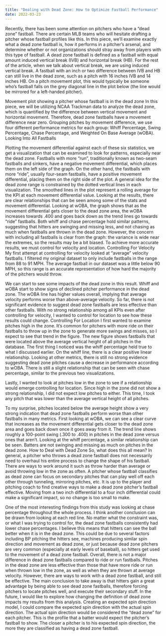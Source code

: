 ```yaml
---
title: "Dealing with Dead Zone: How to Optimize Fastball Performance"
date: 2022-03-23
---
```


Recently, there has been some attention on pitchers who have a “dead zone” fastball. There are certain MLB teams who will hesitate drafting a pitcher whose fastball profiles like this. In this piece, we’ll examine exactly what a dead zone fastball is, how it performs in a pitcher’s arsenal, and determine whether or not organizations should stray away from players with this type of fastball.
A dead zone fastball is defined as a fastball with equal amount induced vertical break (IVB) and horizontal break (HB). For the rest of the article, when we talk about vertical break, we are using induced vertical break. A fastball with an inch or two difference between IVB and HB can still live in the dead zone, such as a pitch with 16 inches IVB and 14 inches HB. On a pitch movement plot, this would typically be someone who’s fastball falls on the grey diagonal line in the plot below (the line would be mirrored for a left-handed pitcher).

Movement plot showing a pitcher whose fastball is in the dead zone
In this piece, we will be utilizing NCAA Trackman data to analyze the dead zone, which is quantified by the difference between vertical movement and horizontal movement. Therefore, dead zone fastballs have a movement difference near zero.
Grouping pitches by movement difference, we use four different performance metrics for each group: Whiff Percentage, Swing Percentage, Chase Percentage, and Weighted On Base Average (wOBA).
Looking Into All Fastballs

Plotting the movement differential against each of these six statistics, we get a visualization that can be examined to look for patterns, especially near the dead zone. Fastballs with more “run”, traditionally known as two-seam fastballs and sinkers, have a negative movement differential, which places them on the left side of the graph. On the other hand, the fastballs with more “ride”, usually four-seam fastballs, have a positive movement differential, placing them on the right side of the plot. A general idea for the dead zone range is constrained by the dotted vertical lines in each visualization.
The smoothed lines in the plot represent a rolling average for the KPI at each movement differential value. Looking at the results, there are clear relationships that can be seen among some of the stats and movement differential. Looking at wOBA, the graph shows that as the movement differential gets closer to the dead zone area, the wOBA increases towards .400 and goes back down as the trend lines go towards “ride” fastballs. Both whiff and chase percentage hold similar patterns, suggesting that hitters are swinging and missing less, and not chasing as much when fastballs are thrown in the dead zone.
However, the concern with including all fastballs is clear from the graph: the variance is wide near the extremes, so the results may be a bit biased. To achieve more accurate results, we must control for velocity and location.
Controlling For Velocity
My first attempt at controlling for velocity looked at “average” velocity fastballs. I filtered my original dataset to only include fastballs in the range from 88 to 91 MPH. The average fastball in our dataset was a little below 90 MPH, so this range is an accurate representation of how hard the majority of the pitchers would throw.

We can start to see some impacts of the dead zone in this result. Whiff and wOBA start to show signs of declined pitcher performance in the dead zone. The wOBA line has higher values overall, implying that average velocity performs worse than above-average velocity. So far, there is not significant evidence to suggest dead zone fastballs are less effective than other fastballs.
With no strong relationship among all KPIs even after controlling for velocity, I wanted to control for location to see how these results could change.
Controlling For Location
I first wanted to examine pitches high in the zone. It’s common for pitchers with more ride on their fastballs to throw up in the zone to generate more swings and misses, so I expect to see that trend in the figure.
The new figure shows fastballs that were located above the average vertical height of all pitches in the database. The first thing I noticed was the whiff percentage held true to what I discussed earlier. On the whiff line, there is a clear positive linear relationship. Looking at other metrics, there is still no strong evidence suggesting dead zone pitches cause a decrease in performance according to wOBA. There is still a slight relationship that can be seen with chase percentage, similar to the previous two visualizations.

Lastly, I wanted to look at pitches low in the zone to see if a relationship would emerge controlling for location. Since high in the zone did not show a strong relationship, I did not expect low pitches to either. This time, I took any pitch that was lower than the average vertical height of all pitches.

To my surprise, pitches located below the average height show a very strong indication that dead zone fastballs perform worse than other fastballs in many metrics. First looking at wOBA, we can see a clear curve that increases as the movement differential gets closer to the dead zone area and goes back down once it goes away from it. The trend line shows roughly a 100-point swing (.300 to .400) in pitches in the dead zone versus ones that aren’t.
Looking at the whiff percentage, a similar relationship can be seen. Batters are not swinging and missing as much on pitches in the dead zone.
How to Deal with Dead Zone
So, what does this all mean? In general, a pitcher who throws a dead zone fastball does not necessarily need to overhaul his entire process to change the shape of his fastball. There are ways to work around it such as throw harder than average or avoid throwing low in the zone as often. A pitcher whose fastball classifies as dead zone can focus on secondary pitches that can play well off each other through tunneling, mirroring pitches, etc. It is up to the player and pitching coach to find creative ways to make a dead zone pitcher’s fastball effective. Moving from a two inch differential to a four inch differential could make a significant impact, so no change is too small to make.

One of the most interesting findings from this study was looking at chase percentage throughout the whole process. I think another conclusion can be drawn from looking at each red line. No matter what the constraint was, or what I was trying to control for, the dead zone fastballs consistently had lower chase percentages. I believe this means that hitters can see the ball better when it is in the dead zone. This could be due to several factors including BP pitching the hitters see, machines producing similar spin direction and movement as dead zone, or just because dead zone pitchers are very common (especially at early levels of baseball), so hitters get used to the movement of a dead zone fastball.
Overall, there is not a major difference in dead zone fastballs compared to ride or run fastballs. Pitches in the dead zone are less effective than those that have more ride or run when thrown low in the zone, as well as when they are thrown at average velocity. However, there are ways to work with a dead zone fastball, and still be effective. The main conclusion to take away is that hitters gain a great advantage by being able to see dead zone fastballs, therefore forcing pitchers to locate pitches well, and execute their secondary stuff.
In the future, I would like to explore how changing the definition of dead zone impacts my results from this analysis. Creating an expected spin direction model, I could compare the expected spin direction with the actual spin direction. The actual spin direction would be considered the “dead zone” for each pitcher. This is the profile that a batter would expect the pitcher’s fastball to show. The closer a pitcher is to his expected spin direction, the more they are classified as having a dead zone fastball.
